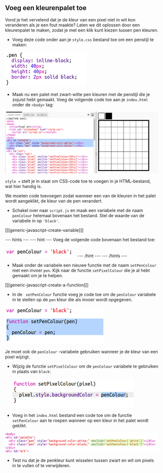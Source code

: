 ## Voeg een kleurenpalet toe

Vond je het vervelend dat je de kleur van een pixel niet in wit kon veranderen als je een fout maakte? Laten we dit oplossen door een kleurenpalet te maken, zodat je met een klik kunt kiezen tussen pen kleuren.

+ Voeg deze code onder aan je `style.css` bestand toe om een ​​penstijl te maken:

![screenshot](images/pixel-art-pen.png)

+ Maak nu een palet met zwart-witte pen kleuren met de penstijl die je zojuist hebt gemaakt. Voeg de volgende code toe aan je `index.html` onder de `<body>` tag:

![screenshot](images/pixel-art-palette.png)

`style =` stelt je in staat om CSS-code toe te voegen in je HTML-bestand, wat hier handig is.

We moeten code toevoegen zodat wanneer een van de kleuren in het palet wordt aangeklikt, de kleur van de pen verandert.

+ Schakel over naar `script.js` en maak een variabele met de naam `penColour` helemaal bovenaan het bestand. Stel de waarde van de variabele in op `'black'`.

[[[generic-javascript-create-variable]]]

\--- hints \--- \--- hint \--- Voeg de volgende code bovenaan het bestand toe:

![screenshot](images/pixel-art-pencolour.png) \--- /hint \--- \--- /hints \---

+ Maak onder de variabele een nieuwe functie met de naam `setPenColour` met een invoer `pen`. Kijk naar de functie `setPixelColour` die je al hebt gemaakt om je te helpen.

[[[generic-javascript-create-a-function]]]

+ In de ` setPenColour` functie voeg je code toe om de `penColour` variabele in te stellen op de `pen` kleur die als invoer wordt opgegeven.

![screenshot](images/pixel-art-set-pen.png)

Je moet ook de `penColour` -variabele gebruiken wanneer je de kleur van een pixel wijzigt.

+ Wijzig de functie `setPixelColour` om de `penColour` variabele te gebruiken in plaats van `black`:
    
    ![screenshot](images/pixel-art-use-pen.png)

+ Voeg in het `index.html` bestand een code toe om de functie `setPenColour` aan te roepen wanneer op een kleur in het palet wordt geklikt.

![screenshot](images/pixel-art-palette-onclick.png)

+ Test nu dat je de penkleur kunt wisselen tussen zwart en wit om pixels in te vullen of te verwijderen.